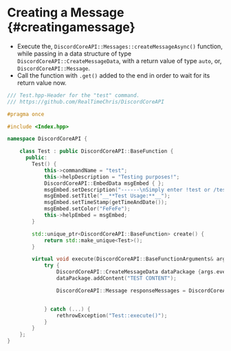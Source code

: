 Creating a Message {#creatingamessage}
============
- Execute the, `DiscordCoreAPI::Messages::createMessageAsync()` function, while passing in a data structure of type `DiscordCoreAPI::CreateMessageData`, with a return value of type `auto`, or, `DiscordCoreAPI::Message`.
- Call the function with `.get()` added to the end in order to wait for its return value now.

```cpp
/// Test.hpp-Header for the "test" command.
/// https://github.com/RealTimeChris/DiscordCoreAPI

#pragma once

#include <Index.hpp>

namespace DiscordCoreAPI {

	class Test : public DiscordCoreAPI::BaseFunction {
	  public:
		Test() {
			this->commandName = "test";
			this->helpDescription = "Testing purposes!";
			DiscordCoreAPI::EmbedData msgEmbed { };
			msgEmbed.setDescription("------\nSimply enter !test or /test!\n------");
			msgEmbed.setTitle("__**Test Usage:**__");
			msgEmbed.setTimeStamp(getTimeAndDate());
			msgEmbed.setColor("FeFeFe");
			this->helpEmbed = msgEmbed;
		}

		std::unique_ptr<DiscordCoreAPI::BaseFunction> create() {
			return std::make_unique<Test>();
		}

		virtual void execute(DiscordCoreAPI::BaseFunctionArguments& args) {
			try {
				DiscordCoreAPI::CreateMessageData dataPackage {args.eventData};
				dataPackage.addContent("TEST CONTENT");

				DiscordCoreAPI::Message responseMessages = DiscordCoreAPI::Messages::createMessageAsync(dataPackage).get();


			} catch (...) {
				rethrowException("Test::execute()");
			}
		}
	};
}
```
